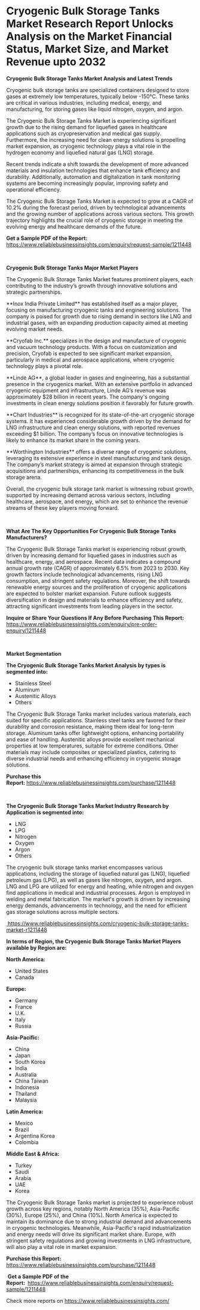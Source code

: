 <p><h1>Cryogenic Bulk Storage Tanks Market Research Report Unlocks Analysis on the Market Financial Status, Market Size, and Market Revenue upto 2032</h1></p><p><strong>Cryogenic Bulk Storage Tanks Market Analysis and Latest Trends</strong></p>
<p><p>Cryogenic bulk storage tanks are specialized containers designed to store gases at extremely low temperatures, typically below -150°C. These tanks are critical in various industries, including medical, energy, and manufacturing, for storing gases like liquid nitrogen, oxygen, and argon. </p><p>The Cryogenic Bulk Storage Tanks Market is experiencing significant growth due to the rising demand for liquefied gases in healthcare applications such as cryopreservation and medical gas supply. Furthermore, the increasing need for clean energy solutions is propelling market expansion, as cryogenic technology plays a vital role in the hydrogen economy and liquefied natural gas (LNG) storage. </p><p>Recent trends indicate a shift towards the development of more advanced materials and insulation technologies that enhance tank efficiency and durability. Additionally, automation and digitalization in tank monitoring systems are becoming increasingly popular, improving safety and operational efficiency. </p><p>The Cryogenic Bulk Storage Tanks Market is expected to grow at a CAGR of 10.2% during the forecast period, driven by technological advancements and the growing number of applications across various sectors. This growth trajectory highlights the crucial role of cryogenic storage in meeting the evolving energy and healthcare demands of the future.</p></p>
<p><strong>Get a Sample PDF of the Report:&nbsp;</strong> <a href="https://www.reliablebusinessinsights.com/enquiry/request-sample/1211448?utm_campaign=3579&utm_medium=2&utm_source=Github&utm_content=ia&utm_term=24032025&utm_id=cryogenic-bulk-storage-tanks">https://www.reliablebusinessinsights.com/enquiry/request-sample/1211448</a></p>
<p>&nbsp;</p>
<p><strong>Cryogenic Bulk Storage Tanks Major Market Players</strong></p>
<p><p>The Cryogenic Bulk Storage Tanks Market features prominent players, each contributing to the industry’s growth through innovative solutions and strategic partnerships. </p><p>**Inox India Private Limited** has established itself as a major player, focusing on manufacturing cryogenic tanks and engineering solutions. The company is poised for growth due to rising demand in sectors like LNG and industrial gases, with an expanding production capacity aimed at meeting evolving market needs. </p><p>**Cryofab Inc.** specializes in the design and manufacture of cryogenic and vacuum technology products. With a focus on customization and precision, Cryofab is expected to see significant market expansion, particularly in medical and aerospace applications, where cryogenic technology plays a pivotal role. </p><p>**Linde AG**, a global leader in gases and engineering, has a substantial presence in the cryogenics market. With an extensive portfolio in advanced cryogenic equipment and infrastructure, Linde AG’s revenue was approximately $28 billion in recent years. The company's ongoing investments in clean energy solutions position it favorably for future growth. </p><p>**Chart Industries** is recognized for its state-of-the-art cryogenic storage systems. It has experienced considerable growth driven by the demand for LNG infrastructure and clean energy solutions, with reported revenues exceeding $1 billion. The company’s focus on innovative technologies is likely to enhance its market share in the coming years. </p><p>**Worthington Industries** offers a diverse range of cryogenic solutions, leveraging its extensive experience in steel manufacturing and tank design. The company’s market strategy is aimed at expansion through strategic acquisitions and partnerships, enhancing its competitiveness in the bulk storage arena.</p><p>Overall, the cryogenic bulk storage tank market is witnessing robust growth, supported by increasing demand across various sectors, including healthcare, aerospace, and energy, which are set to enhance the revenue streams of these key players moving forward.</p></p>
<p>&nbsp;</p>
<p><strong>What Are The Key Opportunities For Cryogenic Bulk Storage Tanks Manufacturers?</strong></p>
<p><p>The Cryogenic Bulk Storage Tanks market is experiencing robust growth, driven by increasing demand for liquefied gases in industries such as healthcare, energy, and aerospace. Recent data indicates a compound annual growth rate (CAGR) of approximately 6.5% from 2023 to 2030. Key growth factors include technological advancements, rising LNG consumption, and stringent safety regulations. Moreover, the shift towards renewable energy sources and the proliferation of cryogenic applications are expected to bolster market expansion. Future outlook suggests diversification in design and materials to enhance efficiency and safety, attracting significant investments from leading players in the sector.</p></p>
<p><strong>Inquire or Share Your Questions If Any Before Purchasing This Report:</strong> <a href="https://www.reliablebusinessinsights.com/enquiry/pre-order-enquiry/1211448?utm_campaign=3579&utm_medium=2&utm_source=Github&utm_content=ia&utm_term=24032025&utm_id=cryogenic-bulk-storage-tanks">https://www.reliablebusinessinsights.com/enquiry/pre-order-enquiry/1211448</a></p>
<p>&nbsp;</p>
<p><strong>Market Segmentation</strong></p>
<p><strong>The Cryogenic Bulk Storage Tanks Market Analysis by types is segmented into:</strong></p>
<p><ul><li>Stainless Steel</li><li>Aluminum</li><li>Austenitic Alloys</li><li>Others</li></ul></p>
<p><p>The Cryogenic Bulk Storage Tanks market includes various materials, each suited for specific applications. Stainless steel tanks are favored for their durability and corrosion resistance, making them ideal for long-term storage. Aluminum tanks offer lightweight options, enhancing portability and ease of handling. Austenitic alloys provide excellent mechanical properties at low temperatures, suitable for extreme conditions. Other materials may include composites or specialized plastics, catering to diverse industrial needs and enhancing efficiency in cryogenic storage solutions.</p></p>
<p><strong>Purchase this Report:&nbsp;</strong><a href="https://www.reliablebusinessinsights.com/purchase/1211448?utm_campaign=3579&utm_medium=2&utm_source=Github&utm_content=ia&utm_term=24032025&utm_id=cryogenic-bulk-storage-tanks">https://www.reliablebusinessinsights.com/purchase/1211448</a></p>
<p>&nbsp;</p>
<p><strong>The Cryogenic Bulk Storage Tanks Market Industry Research by Application is segmented into:</strong></p>
<p><ul><li>LNG</li><li>LPG</li><li>Nitrogen</li><li>Oxygen</li><li>Argon</li><li>Others</li></ul></p>
<p><p>The cryogenic bulk storage tanks market encompasses various applications, including the storage of liquefied natural gas (LNG), liquefied petroleum gas (LPG), as well as gases like nitrogen, oxygen, and argon. LNG and LPG are utilized for energy and heating, while nitrogen and oxygen find applications in medical and industrial processes. Argon is employed in welding and metal fabrication. The market's growth is driven by increasing energy demands, advancements in technology, and the need for efficient gas storage solutions across multiple sectors.</p></p>
<p><a href="https://www.reliablebusinessinsights.com/cryogenic-bulk-storage-tanks-market-r1211448?utm_campaign=3579&utm_medium=2&utm_source=Github&utm_content=ia&utm_term=24032025&utm_id=cryogenic-bulk-storage-tanks">&nbsp;https://www.reliablebusinessinsights.com/cryogenic-bulk-storage-tanks-market-r1211448</a></p>
<p><strong>In terms of Region, the Cryogenic Bulk Storage Tanks Market Players available by Region are:</strong></p>
<p>
    <p> <strong> North America: </strong>
        <ul>
            <li>United States</li>
            <li>Canada</li>
        </ul>
        </p> 
    <p> <strong> Europe: </strong>
        <ul>
            <li>Germany</li>
            <li>France</li>
            <li>U.K.</li>
            <li>Italy</li>
            <li>Russia</li>
        </ul>
        </p> 
    <p> <strong> Asia-Pacific: </strong>
        <ul>
            <li>China</li>
            <li>Japan</li>
            <li>South Korea</li>
            <li>India</li>
            <li>Australia</li>
            <li>China Taiwan</li>
            <li>Indonesia</li>
            <li>Thailand</li>
            <li>Malaysia</li>
        </ul>
        </p> 
    <p> <strong> Latin America: </strong>
        <ul>
            <li>Mexico</li>
            <li>Brazil</li>
            <li>Argentina Korea</li>
            <li>Colombia</li>
        </ul>
        </p> 
    <p> <strong> Middle East & Africa: </strong>
        <ul>
            <li>Turkey</li>
            <li>Saudi</li>
            <li>Arabia</li>
            <li>UAE</li>
            <li>Korea</li>
        </ul>
    </p>
    </p>
<p><p>The Cryogenic Bulk Storage Tanks market is projected to experience robust growth across key regions, notably North America (35%), Asia-Pacific (30%), Europe (25%), and China (10%). North America is expected to maintain its dominance due to strong industrial demand and advancements in cryogenic technologies. Meanwhile, Asia-Pacific's rapid industrialization and energy needs will drive its significant market share. Europe, with stringent safety regulations and growing investments in LNG infrastructure, will also play a vital role in market expansion.</p></p>
<p><strong>Purchase this Report: </strong><a href="https://www.reliablebusinessinsights.com/purchase/1211448?utm_campaign=3579&utm_medium=2&utm_source=Github&utm_content=ia&utm_term=24032025&utm_id=cryogenic-bulk-storage-tanks">https://www.reliablebusinessinsights.com/purchase/1211448</a></p>
<p>&nbsp;<strong>Get a Sample PDF of the Report:&nbsp;&nbsp;</strong><a href="https://www.reliablebusinessinsights.com/enquiry/request-sample/1211448?utm_campaign=3579&utm_medium=2&utm_source=Github&utm_content=ia&utm_term=24032025&utm_id=cryogenic-bulk-storage-tanks">https://www.reliablebusinessinsights.com/enquiry/request-sample/1211448</a></p>
<p><strong></strong></p>
<p>Check more reports on <a href="https://www.reliablebusinessinsights.com/?utm_campaign=3579&utm_medium=2&utm_source=Github&utm_content=ia&utm_term=24032025&utm_id=cryogenic-bulk-storage-tanks">https://www.reliablebusinessinsights.com/</a></p>